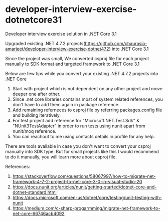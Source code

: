 # developer-interview-exercise-dotnetcore31
Developer interview exercise solution in .NET Core 3.1

Upgraded existing .NET 4.7.2 projects(https://github.com/chaurasia-amarjeet/developer-interview-exercise-dotnet472) into .NET Core 3.1

Since the project was small, We converted csproj file for each project manually to SDK format and targeted framework to .NET Core 3.1

Below are few tips while you convert your existing .NET 4.7.2 projects into .NET Core

1. Start with project which is not dependent on any other project and move deeper one after other.
2. Since .net core libraries contains most of system related references, you don't have to add them again in package reference.
3. Add remaining referneces to csproj file by referring packages.config file and building iteratively.
4. For test project add reference for "Microsoft.NET.Test.Sdk" & "NUnit3TestAdapter" in order to run tests using nunit apart from nunit/moq reference.
5. You can reachout to me using contacts details in profile for any help.

There are tools available in case you don't want to convert your csproj manually into SDK type. But for small projects like this I would recommend to do it manually, you will learn more about csproj file.

References: 
1. https://stackoverflow.com/questions/58067997/how-to-migrate-net-framework-4-7-2-project-to-net-core-3-0-in-visual-studio-20
2. https://docs.nunit.org/articles/nunit/getting-started/dotnet-core-and-dotnet-standard.html
3. https://docs.microsoft.com/en-us/dotnet/core/testing/unit-testing-with-nunit
4. https://medium.com/c-sharp-progarmming/migrate-net-framework-to-net-core-66746acb4092
